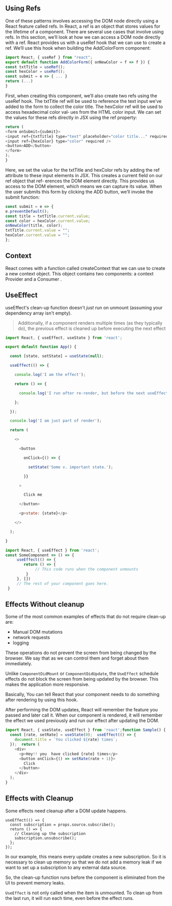 

## Using Refs

One of these patterns involves accessing the DOM node directly using a
React feature called refs. In React, a ref is an object that stores values for the lifetime
of a component. There are several use cases that involve using refs. In this section,
we’ll look at how we can access a DOM node directly with a ref.
React provides us with a useRef hook that we can use to create a ref. We’ll use this
hook when building the AddColorForm component:

```js
import React, { useRef } from "react";
export default function AddColorForm({ onNewColor = f => f }) {
const txtTitle = useRef();
const hexColor = useRef();
const submit = e => { ... }
return (...)
}
```

First, when creating this component, we’ll also create two refs using the useRef hook.
The txtTitle ref will be used to reference the text input we’ve added to the form to
collect the color title. The hexColor ref will be used to access hexadecimal color val‐
ues from the HTML color input. We can set the values for these refs directly in JSX
using the ref property:

```js
return (
<form onSubmit={submit}>
<input ref={txtTitle} type="text" placeholder="color title..." required />
<input ref={hexColor} type="color" required />
<button>ADD</button>
</form>
);
}
```

Here, we set the value for the txtTitle and hexColor refs by adding the ref attribute
to these input elements in JSX. This creates a current field on our ref object that ref‐
erences the DOM element directly. This provides us access to the DOM element,
which means we can capture its value. When the user submits this form by clicking
the ADD button, we’ll invoke the submit function:
```js
const submit = e => {
e.preventDefault();
const title = txtTitle.current.value;
const color = hexColor.current.value;
onNewColor(title, color);
txtTitle.current.value = "";
hexColor.current.value = "";
};
```



## Context

React comes with a function called
createContext that we can use to create a new context object. This object contains
two components: a context Provider and a Consumer .



## UseEffect


useEffect's clean-up function doesn't _just_ run on unmount (assuming your dependency array isn't empty).

> Additionally, if a component renders multiple times (as they typically do), the previous effect is cleaned up before executing the next effect



```js
import React, { useEffect, useState } from 'react';

export default function App() {

  const [state, setState] = useState(null);

  useEffect(() => {

    console.log('I am the effect');

    return () => {

      console.log('I run after re-render, but before the next useEffect');

    };

  });

  console.log('I am just part of render');

  return (

    <>

      <button

        onClick={() => {

          setState('Some v. important state.');

        }}

      >

        Click me

      </button>

      <p>state: {state}</p>

    </>

  );

}
```




```js
import React, { useEffect } from 'react';
const SomeComponent => () => {
     useEffect(() => {
        return () => {
             // This code runs when the component unmounts
         }
     }, [])
     // The rest of your component goes here.
 }
```

## Effects Without cleanup

Some of the most common examples of effects that do not require clean-up are:

-   Manual DOM mutations
-   network requests
-   logging

These operations do not prevent the screen from being changed by the browser. We say that as we can control them and forget about them immediately.

Unlike `ComponentDidMount` or `ComponentDidUpdate`, the `UseEffect` schedule effects do not block the screen from being updated by the browser. This makes the application more responsive.

Basically, You can tell React that your component needs to do something after rendering by using this hook.

After performing the DOM updates, React will remember the feature you passed and later call it. When our component is rendered, it will remember the effect we used previously and run our effect after updating the DOM.


```js
import React, { useState, useEffect } from 'react';function Sample() {  
  const [rate, setRate] = useState(0);  useEffect(() => {  
    document.title = `You clicked ${rate} times`;  
  });  return (  
    <div>  
      <p>Hey!! you  have clicked {rate} times</p>  
      <button onClick={() => setRate(rate + 1)}>  
        Click  
      </button>  
    </div>  
  );  
}
```

## Effects with Cleanup

Some effects need cleanup after a DOM update happens.

```
useEffect(() => {  
  const subscription = props.source.subscribe();  
  return () => {  
    // Cleaning up the subscription  
    subscription.unsubscribe();  
  };  
});
```

In our example, this means every update creates a new subscription. So it is necessary to clean up memory so that we do not add a memory leak if we want to set up a subscription to any external data source.

So, the clean-up function runs before the component is eliminated from the UI to prevent memory leaks.

`UseEffect` is not only called when the item is unmounted. To clean up from the last run, it will run each time, even before the effect runs.